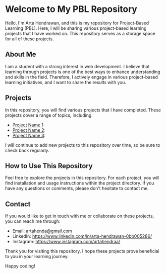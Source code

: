 # Welcome to My PBL Repository



Hello, I'm Arta Hendrawan, and this is my repository for Project-Based Learning (PBL). Here, I will be sharing various project-based learning projects that I have worked on. This repository serves as a storage space for all of these projects.

## About Me

I am a student with a strong interest in web development. I believe that learning through projects is one of the best ways to enhance understanding and skills in the field. Therefore, I actively engage in various project-based learning initiatives, and I want to share the results with you.

## Projects

In this repository, you will find various projects that I have completed. These projects cover a range of topics, including:

- [Project Name 1]([link_to_project_1](https://github.com/ArtaHendraa/PBL/tree/main/Area%20Calculation)):
- [Project Name 2](link_to_project_2):
- [Project Name 3](link_to_project_3):

I will continue to add new projects to this repository over time, so be sure to check back regularly.

## How to Use This Repository

Feel free to explore the projects in this repository. For each project, you will find installation and usage instructions within the project directory. If you have any questions or comments, please don't hesitate to contact me.

## Contact

If you would like to get in touch with me or collaborate on these projects, you can reach me through:

- Email: artahenda@gmail.com
- LinkedIn: https://www.linkedin.com/in/arta-hendrawan-0bb005286/
- Instagram: https://www.instagram.com/artahendraa/

Thank you for visiting this repository. I hope these projects prove beneficial to you in your learning journey.

Happy coding!

